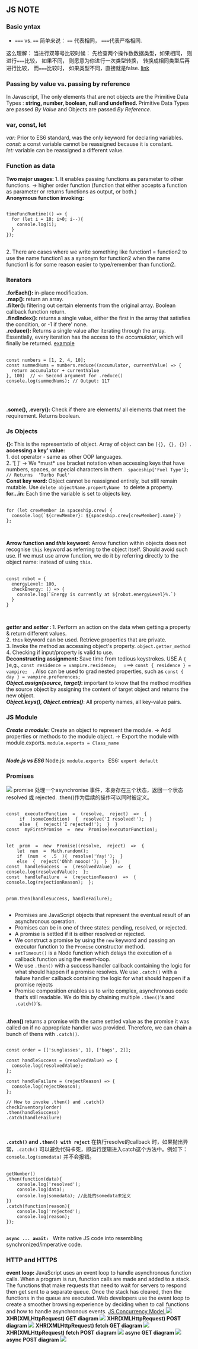 <h2>JS NOTE</h2> 

### Basic yntax 
- `===` vs. `==` 简单来说： `==` 代表相同， `===`代表严格相同. 

这么理解： 当进行双等号比较时候： 先检查两个操作数数据类型，如果相同， 则进行`===`比较， 如果不同， 则愿意为你进行一次类型转换， 转换成相同类型后再进行比较， 而`===`比较时， 如果类型不同，直接就是false. [link](https://www.cnblogs.com/nelson-hu/p/7922731.html)

<h3> Passing by value vs. passing by reference</h3>
In Javascript, The only elements that are not objects are the Primitive Data Types : 
<b>string, number, boolean, null and undefined. </b>Primitive Data Types are passed <i>By Value</i> 
and Objects are passed <i>By Reference</i>. 

<h3> var, const, let</h3>
<p> <em>var: </em>Prior to ES6 standard, was the only keyword for declaring variables.
<br> <em>const: </em>a const variable cannot be reassigned because it is constant. 
<br> <em>let: </em> variable can be reassigned a different value. </p> 

<h3> Function as data</h3>
<p> <b>Two major usages: </b> 1. It enables passing functions as parameter to other functions. -> higher order function (function that either accepts a function as parameter or returns functions as output, or both.)
<br> <b>Anonymous function invoking: </b>
<pre>
<code>
timeFuncRuntime(() => {
  for (let i = 10; i>0; i--){
    console.log(i);
  }
});
</code>
</pre>
2. There are cases where we write something like function1 = function2 to use the name function1 as a synonym for function2 when the name function1 is for some reason easier to type/remember than function2.</p>

<h3> Iterators</h3>
<p> <b>.forEach(): </b> in-place modification. 
  <br> <b>.map(): </b> return an array. 
  <br> <b>.filter(): </b> filtering out certain elements from the original array. Boolean callback function return. 
  <br> <b>.findIndex(): </b> returns a single value, either the first in the array that satisfies the condition, or -1 if there' none. 
  <br> <b>.reduce(): </b> Returns a single value after iterating through the array. Essentially, every iteration has the access to the <em>accumulator</em>, which will finally be returned. <a href="https://medium.com/@trekinbami/explanation-of-javascripts-reduce-with-a-real-world-use-case-f3f5014951e2"> example </a>
  <pre>
    <code>
const numbers = [1, 2, 4, 10];
const summedNums = numbers.reduce((accumulator, currentValue) => {
  return accumulator + currentValue
}, 100)  // <- Second argument for .reduce()
console.log(summedNums); // Output: 117
   </code>
   </pre>
    <br> <b>.some(), .every(): </b> Check if there are elements/ all elements that meet the requirement. Returns boolean. 
</p>

<h3> Js Objects </h3>
<p>
  <b>{}: </b> This is the representatio of object. Array of object can be <code>[{}, {}, {}] </code>. 
  <br><b>accessing a key' value: </b> <br>1. dot operator - same as other OOP languages. <br> 2. '[ ]' -> We *must* use bracket notation when accessing keys that have numbers, spaces, or special characters in them. <code> spaceship['Fuel Type'];   // Returns  'Turbo Fuel'</code>
  <br> <b>Const key word: </b> Object cannot be reassigned entirely, but still remain mutable. Use <code>delete objectName.propertyName </code> to delete a property. 
  <br> <b>for...in: </b> Each time the variable is set to objects key.  
  <pre>
  <code>
for (let crewMember in spaceship.crew) {
  console.log(`${crewMember}: ${spaceship.crew[crewMember].name}`)
};
  </code>
  </pre>
  <b>Arrow function and <em>this</em> keyword: </b> Arrow function within objects does not recognise <code>this</code> keyword as referring to the object itself. Should avoid such use. If we must use arrow function, we do it by referring directly to the object name: instead of using <code>this</code>. 
  <pre>
  <code>
const robot = {
  energyLevel: 100,
  checkEnergy: () => {
    console.log(`Energy is currently at ${robot.energyLevel}%.`)
  }
}
  </code>
  </pre>
  <b><em>getter</em> and <em>setter</em> : </b> 1. Perform an action on the data when getting a property & return different values. 
  <br> 2. <code>this</code> keyword can be used. Retrieve properties that are private. 
  <br> 3. Invoke the method as accessing object's property. <code>object.getter_method </code>
  <br> 4. Checking if input/property is valid to use. 
  <br><b>Deconstructing assignment: </b> Save time from tedious keystrokes. USE A <code>{ }</code>e,g., <code>const residence = vampire.residence;  </code> ===> <code>const { residence } = vampire;  </code>. Also can be used to grad nested properties, such as <code>const { day } = vampire.preferences;  </code>
  <br><b><em>Object.assign(source, target)</em>: </b> important to know that the method modifies the source object by assigning the content of target object and returns the new object. 
  <br><b><em>Object.keys(), Object.entries()</em></b>: All property names, all key-value pairs.
</p>

<h3> JS Module</h3>
<p><b><em>Create a module: </em></b> Create an object to represent the module. -> Add properties or methods to the module object. -> Export the module with module.exports. <code>module.exports = Class_name </code></p>
<br><b><em>Node.js vs ES6 </em></b> Node.js: <code>module.exports </code> ES6: <code>export default</code> 

<h3>Promises</h3>
<img src="./notes_material/promises1.png">
promise 处理一个asynchronise 事件，本身存在三个状态，返回一个状态resolved 或 rejected. .then()作为后续的操作可以同时被定义。
<pre>
<code>
const  executorFunction  =  (resolve,  reject)  =>  { 
	 if  (someCondition)  {  resolve('I resolved!');  }  
	 else  {  reject('I rejected!');  }  } 
const  myFirstPromise  =  new  Promise(executorFunction);
</code>
<code>
let  prom  =  new  Promise((resolve,  reject)  =>  {  
	let  num  =  Math.random();  
	if  (num  <  .5  ){  resolve('Yay!');  }  
	else  {  reject('Ohhh noooo!');  }  });  
const  handleSuccess  =  (resolvedValue)  =>  {  		  console.log(resolvedValue);  };  
const  handleFailure  =  (rejectionReason)  =>  {  console.log(rejectionReason);  };  

prom.then(handleSuccess,  handleFailure);
</code>
</pre>
<ul>
  <li>Promises are JavaScript objects that represent the eventual result of an asynchronous operation.</li>
  <li>Promises can be in one of three states: pending, resolved, or rejected.</li>
  <li>A promise is settled if it is either resolved or rejected.</li>
  <li>We construct a promise by using the <code>new</code> keyword and passing an executor function to the <code>Promise</code> constructor method.</li>
  <li><code>setTimeout()</code> is a Node function which delays the execution of a callback function using the event-loop.</li>
  <li>We use <code>.then()</code> with a success handler callback containing the logic for what should happen if a promise resolves. We use <code>.catch()</code> with a failure handler callback containing the logic for what should happen if a promise rejects</li>
  <li>Promise composition enables us to write complex, asynchronous code that’s still readable. We do this by chaining multiple <code>.then()</code>‘s and <code>.catch()</code>‘s.</li>
</ul>

<br><b>.then() </b>returns a promise with the same settled value as the promise it was called on if no appropriate handler was provided. Therefore, we can chain a bunch of thens with <code>.catch()</code>. 
<pre>
<code>
const order = [['sunglasses', 1], ['bags', 2]];

const handleSuccess = (resolvedValue) => {
  console.log(resolvedValue);
};

const handleFailure = (rejectReason) => {
  console.log(rejectReason);
};

// How to invoke .then() and .catch()
checkInventory(order)
.then(handleSuccess)
.catch(handleFailure)
</code>
</pre>

<br><b><code>.catch()</code> and <code>.then() with reject</code></b> 在执行resolve的callback 时，如果抛出异常，<code>.catch()</code> 可以避免代码卡死，即运行逻辑进入catch这个方法中。例如下：<code>console.log(somedata)</code> 并不会报错。
<pre>
  <code>
getNumber()
.then(function(data){
    console.log('resolved');
    console.log(data);
    console.log(somedata); //此处的somedata未定义
})
.catch(function(reason){
    console.log('rejected');
    console.log(reason);
});
  </code>
</pre>


<b><code>async ... await: </code></b> Write native JS code into resembling synchronized/imperative code. 

<h3>HTTP and HTTPS</h3>
<b>event loop: </b> JavaScript uses an event loop to handle asynchronous function calls. When a program is run, function calls are made and added to a stack. The functions that make requests that need to wait for servers to respond then get sent to a separate queue. Once the stack has cleared, then the functions in the queue are executed. Web developers use the event loop to create a smoother browsing experience by deciding when to call functions and how to handle asynchronous events. <a href="https://developer.mozilla.org/en-US/docs/Web/JavaScript/EventLoop"> JS Concurrency Model </a> 
<img src="./notes_material/c_model1.png">
<b> XHR(XMLHttpRequest) GET diagram </b>
<img src="./notes_material/c_model2.png">
<b> XHR(XMLHttpRequest) POST diagram </b>
<img src="./notes_material/c_model3.png">
<b> XHR(XMLHttpRequest) fetch GET diagram </b>
<img src="./notes_material/c_model4.png">
<b> XHR(XMLHttpRequest) fetch POST diagram </b>
<img src="./notes_material/c_model5.png">
<b> async GET diagram </b>
<img src="./notes_material/c_model6.png">
<b> async POST diagram </b>
<img src="./notes_material/c_model7.png">
<!--stackedit_data:
eyJoaXN0b3J5IjpbMTYwODI0ODkwNiwxODA3MjE5MzYxLDIxMD
E4MDMzMjBdfQ==
-->